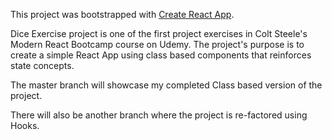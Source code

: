 This project was bootstrapped with [Create React App](https://github.com/facebook/create-react-app).

Dice Exercise project is one of the first project exercises in Colt Steele's Modern React Bootcamp course on Udemy. The project's purpose is to create a simple React App using class based components that reinforces state concepts.

The master branch will showcase my completed Class based version of the project.

There will also be another branch where the project is re-factored using Hooks.
